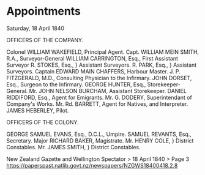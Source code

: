 # Appointments
Saturday, 18 April 1840

OFFICERS OF THE COMPANY.

Colonel WILLIAM WAKEFIELD, Principal Agent.
Capt. WILLIAM MEIN SMITH, R.A., Surveyor-General
WILLIAM CARRINGTON, Esq., First Assistant Surveyor
R. STOKES, Esq.,    } Assistant Surveyors.
R. PARK, Esq.,      } Assistant Surveyors.
Captain EDWARD MAIN CHAFFERS, Harbour Master.
J. P. FITZGERALD, M.D., Consulting Physician to the Infirmary.
JOHN DORSET, Esq., Surgeon to the Infirmary.
GEORGE HUNTER, Esq., Storekeeper-General.
Mr. JOHN NELSON BURCHAM, Assistant Storekeeper.
DANIEL RIDDIFORD, Esq., Agent for Emigrants.
Mr. G. DODERY, Superintendant of Company's Works.
Mr. Rd. BARRETT, Agent for Natives, and Interpreter.
JAMES HEBERLEY, Pilot.

OFFICERS OF THE COLONY.

GEORGE SAMUEL EVANS, Esq., D.C.L., Umpire.
SAMUEL REVANTS, Esq., Secretary.
Major RICHARD BAKER, Magistrate.
Mr. HENRY COLE,     } District Constables.
Mr. JAMES SMITH,    } District Constables.

New Zealand Gazette and Wellington Spectator > 18 April 1840 > Page 3
https://paperspast.natlib.govt.nz/newspapers/NZGWS18400418.2.8